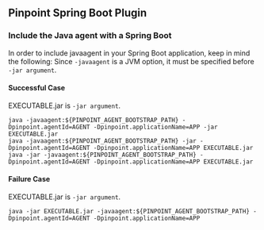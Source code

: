 ## Pinpoint Spring Boot Plugin

### Include the Java agent with a Spring Boot
In order to include javaagent in your Spring Boot application, keep in mind the following:
Since `-javaagent` is a JVM option, it must be specified before `-jar argument`.

#### Successful Case
EXECUTABLE.jar is `-jar argument`.
```
java -javaagent:${PINPOINT_AGENT_BOOTSTRAP_PATH} -Dpinpoint.agentId=AGENT -Dpinpoint.applicationName=APP -jar EXECUTABLE.jar
java -javaagent:${PINPOINT_AGENT_BOOTSTRAP_PATH} -jar -Dpinpoint.agentId=AGENT -Dpinpoint.applicationName=APP EXECUTABLE.jar
java -jar -javaagent:${PINPOINT_AGENT_BOOTSTRAP_PATH} -Dpinpoint.agentId=AGENT -Dpinpoint.applicationName=APP EXECUTABLE.jar
```

#### Failure Case
EXECUTABLE.jar is `-jar argument`.
```
java -jar EXECUTABLE.jar -javaagent:${PINPOINT_AGENT_BOOTSTRAP_PATH} -Dpinpoint.agentId=AGENT -Dpinpoint.applicationName=APP
```
